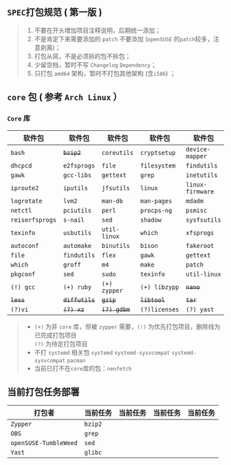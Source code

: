 ## `SPEC`打包规范 ( 第一版 )
> 1. 不要在开头增加项目注释说明，后期统一添加；
> 2. 不是肯定下来需要添加的 `patch` 不要添加 (`openSUSE` 的`patch`较多，注意剥离)；
> 3. 打包从简，不是必须拆的包不拆包；
> 4. 少留空档，暂时不写 `Changelog` `Dependency`；
> 5. 只打包 `amd64` 架构，暂时不打包其他架构 (含`i586`) ；

## **`core` 包** ( 参考 `Arch Linux` ）

### `Core` 库
| 软件包          | 软件包          | 软件包         | 软件包        | 软件包           |
| --------------- | --------------- | -------------- | ------------- | ---------------- |
| `bash`          | ~~`bzip2`~~     | `coreutils`    | `cryptsetup`  | `device-mapper`  |
| `dhcpcd`        | `e2fsprogs`     | `file`         | `filesystem`  | `findutils`      |
| `gawk`          | `gcc-libs`      | `gettext`      | `grep`        | `inetutils`      |
| `iproute2`      | `iputils`       | `jfsutils`     | `linux`       | `linux-firmware` |
| `logrotate`     | `lvm2`          | `man-db`       | `man-pages`   | `mdadm`          |
| `netctl`        | `pciutils`      | `perl`         | `procps-ng`   | `psmisc`         |
| `reiserfsprogs` | `s-nail`        | `sed`          | `shadow`      | `sysfsutils`     |
| `texinfo`       | `usbutils`      | `util-linux`   | `which`       | `xfsprogs`       |
| `autoconf`      | `automake`      | `binutils`     | `bison`       | `fakeroot`       |
| `file`          | `findutils`     | `flex`         | `gawk`        | `gettext`        |
| `which`         | `groff`         | `m4`           | `make`        | `patch`          |
| `pkgconf`       | `sed`           | `sudo`         | `texinfo`     | `util-linux`     |
| `(!) gcc`       | `(+) ruby`      | `(+) zypper`   | `(+) libzypp` | ~~`nano`~~       |
| ~~`less`~~      | ~~`diffutils`~~ | ~~`gzip`~~     | ~~`libtool`~~ | ~~`tar`~~        |
| `(?)vi`         | ~~`(?) xz`~~    | ~~`(?) gdbm`~~ | `(?)licenses` | `(?) yast`       |

> * `(+)` 为非 `core` 库，但被 `zypper` 需要，`(!)` 为优先打包项目，删除线为已完成打包项目  
>   `(?)` 为待定打包项目
> * 不打 `systemd` 相关包 `systemd` `systemd-sysvcompat` `systemd-sysvcompat` `pacman`
> * 当前已打不在`core`库的包：`neofetch`

## 当前打包任务部署

| 打包者                | 当前任务 | 当前任务 | 当前任务 | 当前任务 |
| --------------------- | -------- | -------- | -------- | -------- |
| `Zypper`              | `bzip2`  |          |          |          |
| `OBS`                 | `grep`   |          |          |          |
| `openSUSE-TumbleWeed` | `sed`    |          |          |          |
| `Yast`                | `glibc`  |          |          |          |
